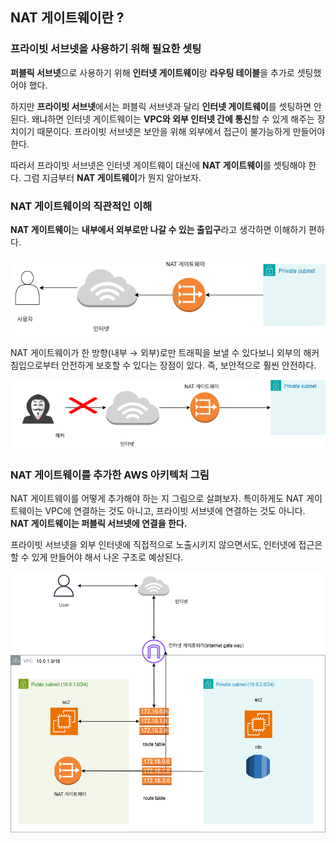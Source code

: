 ## NAT 게이트웨이란 ?

### 프라이빗 서브넷을 사용하기 위해 필요한 셋팅

**퍼블릭 서브넷**으로 사용하기 위해 **인터넷 게이트웨이**랑 **라우팅 테이블**을 추가로 셋팅했어야 했다.

하지만 **프라이빗 서브넷**에서는 퍼블릭 서브넷과 달리 **인터넷 게이트웨이**를 셋팅하면 안 된다. 왜냐하면 인터넷 게이트웨이는 **VPC와 외부 인터넷 간에 통신**할 수 있게 해주는 장치이기 때문이다. 프라이빗 서브넷은 보안을 위해 외부에서 접근이 불가능하게 만들어야 한다.

따라서 프라이빗 서브넷은 인터넷 게이트웨이 대신에 **NAT 게이트웨이**를 셋팅해야 한다. 그럼 지금부터 **NAT 게이트웨이**가 뭔지 알아보자.

### NAT 게이트웨이의 직관적인 이해

**NAT 게이트웨이**는 **내부에서 외부로만 나갈 수 있는 출입구**라고 생각하면 이해하기 편하다.
  
![img_38.png](img/img_38.png)  

NAT 게이트웨이가 한 방향(내부 → 외부)로만 트래픽을 보낼 수 있다보니 외부의 해커 침입으로부터 안전하게 보호할 수 있다는 장점이 있다. 즉, 보안적으로 훨씬 안전하다. 

![img_39.png](img/img_39.png)  

### NAT 게이트웨이를 추가한 AWS 아키텍처 그림

NAT 게이트웨이를 어떻게 추가해야 하는 지 그림으로 살펴보자. 특이하게도 NAT 게이트웨이는 VPC에 연결하는 것도 아니고, 프라이빗 서브넷에 연결하는 것도 아니다. **NAT 게이트웨이는 퍼블릭 서브넷에 연결을 한다.**

프라이빗 서브넷을 외부 인터넷에 직접적으로 노출시키지 않으면서도, 인터넷에 접근은 할 수 있게 만들어야 해서 나온 구조로 예상된다.  
  
![img_40.png](img/img_40.png)